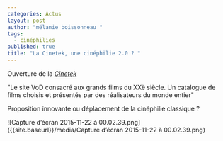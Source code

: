 ```yaml
---
categories: Actus
layout: post
author: "mélanie boissonneau "
tags: 
  - cinéphilies
published: true
title: "La Cinetek, une cinéphilie 2.0 ? "
---
```




Ouverture de la [_Cinetek_](http://www.lacinetek.com/fr/)

"Le site VoD consacré aux grands films du XXè siècle. Un catalogue de films choisis et présentés par des réalisateurs du monde entier"

Proposition innovante ou déplacement de la cinéphilie classique ? 


![Capture d’écran 2015-11-22 à 00.02.39.png]({{site.baseurl}}/media/Capture d’écran 2015-11-22 à 00.02.39.png)
